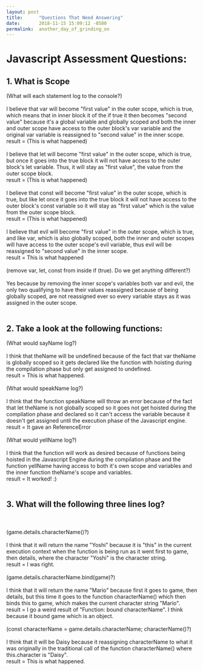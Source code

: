 ```yaml
---
layout: post
title:      "Questions That Need Answering"
date:       2018-11-15 15:09:12 -0500
permalink:  another_day_of_grinding_on
---
```


# Javascript Assessment Questions:
  ## 1. What is Scope
  
   (What will each statement log to the console?)
<br>
<br>
			I believe that var will become "first value" in the outer scope, which is true, which means that in inner block it of the if true it then becomes "second value" because it's a global variable and globally scoped and both the inner and outer scope have access to the outer block's var variable and the original var variable is reassigned to "second value" in the inner scope. 
			result = (This is what happened)
<br>
<br>
			I believe that let will become "first value" in the outer scope, which is true, but once it goes into the true block it will not have access to the outer block's let variable. Thus, it will stay as "first value", the value from the outer scope block. 
	 <br>
			result = (This is what happened)
<br>
<br>
			I believe that const will become "first value" in the outer scope, which is true, but like let once it goes into the true block it will not have access to the outer block's const variable so it will stay as "first value" which is the value from the outer scope block. 
	 <br>
			result = (This is what happened)
<br>
<br>
			I believe that evil will become "first value" in the outer scope, which is true, and like var, which is also globally scoped, both the inner and outer scopes will have access to the outer scope's evil variable, thus evil will be reassigned to "second value" in the inner scope.
	 <br>
			result = This is what happened
<br>
<br>
  (remove var, let, const from inside if (true). Do we get anything different?)
<br>
<br>
	   Yes because by removing the inner scope's variables both var and evil, the only two qualifying to have their values reassigned because of being globally scoped, are not reassigned ever so every variable stays as it was assigned in the outer scope. 
<br>
<br>
## 2. Take a look at the following functions:

  (What would sayName log?)
<br>
<br>
			I think that theName will be undefined because of the fact that var theName is globally scoped so it gets declared like the function with hoisting during the compilation phase but only get assigned to undefined.
			<br>
		  result = This is what happened.
<br>
<br>
  (What would speakName log?)
<br>
<br>
    I think that the function speakName will throw an error because of the fact that let theName is not globally scoped so it goes not get hoisted during the compilation phase and declared so it can't access the variable because it doesn't get assigned until the execution phase of the Javascript engine. 
		<br>
		result = It gave an ReferenceError
<br>
<br>
  (What would yellName log?)
<br>
<br>
   I think that the function will work as desired because of functions being hoisted in the Javascript Engine during the compilation phase and the function yellName having access to both it's own scope and variables and the inner function theName's scope and variables.
	 <br>
	 result = It worked! :)
<br>
<br>
## 3. What will the following three lines log?
<br>
<br>
  (game.details.characterName()?)
<br>
<br>
  I think that it will return the name "Yoshi" because it is "this" in the current execution context when the function is being run as it went first to game, then details, where the character "Yoshi" is the character string. 
	<br>
	result = I was right. 
<br>
<br>
  (game.details.characterName.bind(game)?)
<br>
<br>
  I think that it will return the name "Mario" because first it goes to game, then details, but this time it goes to the function characterName() which then binds this to game, which makes the current character string "Mario". 
	<br>
	result = I go a weird result of "Function: bound characterName". I think because it bound game which is an object. 
<br>
<br>
  (const characterName = game.details.characterName; 
	characterName()?)
<br>
<br>
  I think that it will be Daisy because it reassigning characterName to what it was originally in the traditional call of the function characterName() where this.character is "Daisy". 
	<br>
	result = This is what happened.

